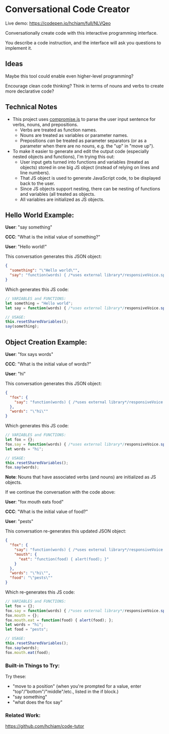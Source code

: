 # Conversational Code Creator

Live demo: https://codepen.io/hchiam/full/NLVQeo

Conversationally create code with this interactive programming interface.

You describe a code instruction, and the interface will ask you questions to implement it.

## Ideas

Maybe this tool could enable even higher-level programming?

Encourage clean code thinking? Think in terms of nouns and verbs to create more declarative code?

## Technical Notes

- This project uses [compromise.js](https://github.com/spencermountain/compromise) to parse the user input sentence for verbs, nouns, and prepositions.
  - Verbs are treated as function names.
  - Nouns are treated as variables or parameter names.
  - Prepositions _can_ be treated as parameter separators (or as a parameter when there are no nouns, e.g. the "up" in "move up").
- To make it easier to generate and edit the output code (especially nested objects and functions), I'm trying this out:
  - User input gets turned into functions and variables (treated as objects) stored in one big JS object (instead of relying on lines and line numbers).
  - That JS object is used to generate JavaScript code, to be displayed back to the user.
  - Since JS objects support nesting, there can be nesting of functions and variables (all treated as objects.
  - All variables are initialized as JS objects.

## Hello World Example:

**User**: "say something"

**CCC**: "What is the initial value of something?"

**User**: "Hello world!"

This conversation generates this JSON object:

```json
{
  "something": "\"Hello world\"",
  "say": "function(words) { /*uses external library*/responsiveVoice.speak('\"' + words + '\"', 'UK English Male'); }"
}
```

Which generates this JS code:

```js
// VARIABLES and FUNCTIONS:
let something = "Hello world";
let say = function(words) { /*uses external library*/responsiveVoice.speak('"' + words + '"', 'UK English Male'); };

// USAGE:
this.resetSharedVariables();
say(something);
```

## Object Creation Example:

**User**: "fox says words"

**CCC**: "What is the initial value of words?"

**User**: "hi"

This conversation generates this JSON object:

```json
{
  "fox": {
    "say": "function(words) { /*uses external library*/responsiveVoice.speak('\"' + words + '\"', 'UK English Male'); }"
  },
  "words": "\"hi\""
}
```

Which generates this JS code:

```js
// VARIABLES and FUNCTIONS:
let fox = {};
fox.say = function(words) { /*uses external library*/responsiveVoice.speak('"' + words + '"', 'UK English Male'); };
let words = "hi";

// USAGE:
this.resetSharedVariables();
fox.say(words);
```

**Note**: Nouns that have associated verbs (and nouns) are initialized as JS objects.

If we continue the conversation with the code above:

**User**: "fox mouth eats food"

**CCC**: "What is the initial value of food?"

**User**: "pests"

This conversation re-generates this updated JSON object:

```json
{
  "fox": {
    "say": "function(words) { /*uses external library*/responsiveVoice.speak('\"' + words + '\"', 'UK English Male'); }",
    "mouth": {
      "eat": "function(food) { alert(food); }"
    }
  },
  "words": "\"hi\"",
  "food": "\"pests\""
}
```

Which re-generates this JS code:

```js
// VARIABLES and FUNCTIONS:
let fox = {};
fox.say = function(words) { /*uses external library*/responsiveVoice.speak('"' + words + '"', 'UK English Male'); };
fox.mouth = {};
fox.mouth.eat = function(food) { alert(food); };
let words = "hi";
let food = "pests";

// USAGE:
this.resetSharedVariables();
fox.say(words);
fox.mouth.eat(food);
```

### Built-in Things to Try:

Try these:
* "move to a position" (when you're prompted for a value, enter "top"/"bottom"/"middle"/etc., listed in the if block.)
* "say something"
* "what does the fox say"

### Related Work:

https://github.com/hchiam/code-tutor
